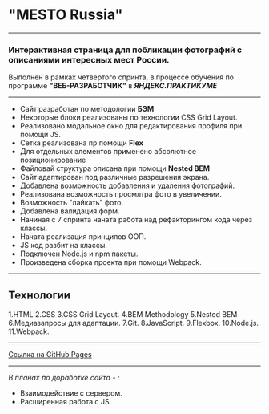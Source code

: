 # "MESTO Russia"

---

### Интерактивная страница для побликации фотографий с описаниями интересных мест России.

Выполнен в рамках четвертого спринта, в процессе обучения по программе **"ВЕБ-РАЗРАБОТЧИК"**  в *__ЯНДЕКС.ПРАКТИКУМЕ__*

---

+ Сайт разработан по методологии **БЭМ**
+ Некоторые блоки реализованы по технологии CSS Grid Layout.
+ Реализовано модальное окно для редактирования профиля при помощи JS.
+ Cетка реализована пр помощи **Flex**
+ Для отдельных элементов применено абсолютное позиционирование
+ Файловай структура описана при помощи **Nested BEM**
+ Сайт адаптирован под различные разрешения экрана.
+ Добавлена возможность добавления и удаления фотографий.
+ Реализована возможность просмлтра фото в увеличении.
+ Возможность "лайкать" фото.
+ Добавлена валидация форм.
+ Начиная с 7 спринта начата работа над рефакторингoм кода через классы.
+ Начата реализация принципов ООП.
+ JS код разбит на классы.
+ Подключен Node.js и npm пакеты.
+ Произведена сборка проекта при помощи Webpack.
---

## Технологии
1.HTML
2.CSS
3.CSS Grid Layout.
4.BEM Methodology
5.Nested BEM
6.Медиазапросы для адаптации.
7.Git.
8.JavaScript.
9.Flexbox.
10.Node.js.
11.Webpack.


---
[Ссылка на GitHub Pages](https://jones876.github.io/mesto/)

---

*В планах по доработке сайта - :*

+ Взаимодействие с сервером.
+ Расширенная работа с JS.
